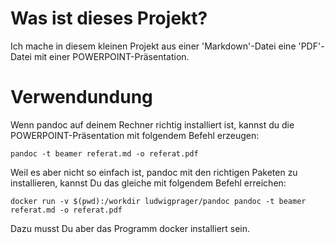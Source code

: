 
# Was ist dieses Projekt?
Ich mache  in diesem kleinen Projekt aus einer 'Markdown'-Datei eine 'PDF'-Datei mit einer POWERPOINT-Präsentation.

# Verwendundung

Wenn pandoc auf deinem Rechner richtig installiert ist, kannst du die POWERPOINT-Präsentation mit folgendem Befehl erzeugen:
~~~
pandoc -t beamer referat.md -o referat.pdf
~~~

Weil es aber nicht so einfach ist, pandoc mit den richtigen Paketen zu installieren, kannst Du das gleiche mit folgendem Befehl erreichen:
~~~
docker run -v $(pwd):/workdir ludwigprager/pandoc pandoc -t beamer referat.md -o referat.pdf
~~~
Dazu musst Du aber das Programm docker installiert sein.

